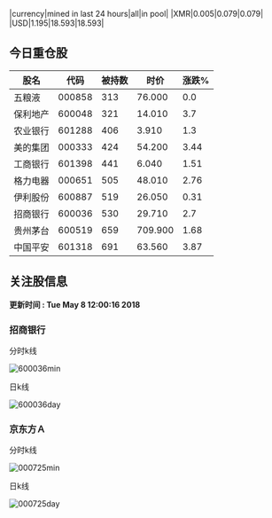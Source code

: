 |currency|mined in last 24 hours|all|in pool|
|XMR|0.005|0.079|0.079|
|USD|1.195|18.593|18.593|

## 今日重仓股 

|股名|代码|被持数|时价|涨跌%|
|---|---|---|---|---|
|五粮液|000858|313|76.000|0.0|
|保利地产|600048|321|14.010|3.7|
|农业银行|601288|406|3.910|1.3|
|美的集团|000333|424|54.200|3.44|
|工商银行|601398|441|6.040|1.51|
|格力电器|000651|505|48.010|2.76|
|伊利股份|600887|519|26.050|0.31|
|招商银行|600036|530|29.710|2.7|
|贵州茅台|600519|659|709.900|1.68|
|中国平安|601318|691|63.560|3.87|

## 关注股信息
**更新时间 : Tue May  8 12:00:16 2018**
### 招商银行 
分时k线

![600036min](http://image.sinajs.cn/newchart/min/n/sh600036.gif)

日k线

![600036day](http://image.sinajs.cn/newchart/daily/n/sh600036.gif)

### 京东方Ａ 
分时k线

![000725min](http://image.sinajs.cn/newchart/min/n/sz000725.gif)

日k线

![000725day](http://image.sinajs.cn/newchart/daily/n/sz000725.gif)
